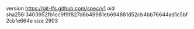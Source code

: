 version https://git-lfs.github.com/spec/v1
oid sha256:3403952fb1cc9f9f827d6b49981eb694881d52cb4bb76644ad1c5bf2cbfe664e
size 2903
